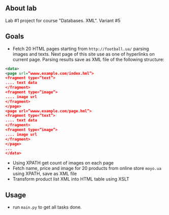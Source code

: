 ## About lab
Lab #1 project for course "Databases. XML". Variant #5
## Goals
* Fetch 20 HTML pages starting from `http://football.ua/` parsing images and texts. Next page of this site use as one of hyperlinks on current page.
Parsing results save as XML file of the following structure:
```xml
<data>
<page url=”wwww.example.com/index.hml”>
<fragment type=”text”>
.... text data
</fragment>
<fragment type=”image”>
.... image url
</fragment>
</page>
<page url=”wwww.example.com/page.hml”>
<fragment type=”text”>
.... text data
</fragment>
<fragment type=”image”>
.... image url
</fragment>
</page>
...
</data>
```

* Using XPATH get count of images on each page
* Fetch name, price and image for 20 products from online store `moyo.ua` using XPATH, save as XML file
* Transform product list XML into HTML table using XSLT

## Usage
* run `main.py` to get all tasks done.
